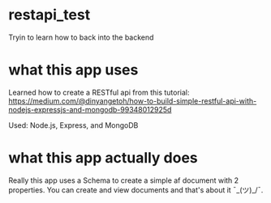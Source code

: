 # restapi_test
Tryin to learn how to back into the backend

# what this app uses
Learned how to create a RESTful api from this tutorial: https://medium.com/@dinyangetoh/how-to-build-simple-restful-api-with-nodejs-expressjs-and-mongodb-99348012925d

Used: Node.js, Express, and MongoDB

# what this app actually does
Really this app uses a Schema to create a simple af document with 2 properties. You can create and view documents and that's about it ¯\_(ツ)_/¯.
